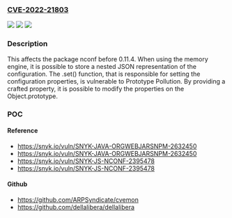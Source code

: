 ### [CVE-2022-21803](https://cve.mitre.org/cgi-bin/cvename.cgi?name=CVE-2022-21803)
![](https://img.shields.io/static/v1?label=Product&message=nconf&color=blue)
![](https://img.shields.io/static/v1?label=Version&message=%3C%200.11.4%20&color=brighgreen)
![](https://img.shields.io/static/v1?label=Vulnerability&message=Prototype%20Pollution&color=brighgreen)

### Description

This affects the package nconf before 0.11.4. When using the memory engine, it is possible to store a nested JSON representation of the configuration. The .set() function, that is responsible for setting the configuration properties, is vulnerable to Prototype Pollution. By providing a crafted property, it is possible to modify the properties on the Object.prototype.

### POC

#### Reference
- https://snyk.io/vuln/SNYK-JAVA-ORGWEBJARSNPM-2632450
- https://snyk.io/vuln/SNYK-JAVA-ORGWEBJARSNPM-2632450
- https://snyk.io/vuln/SNYK-JS-NCONF-2395478
- https://snyk.io/vuln/SNYK-JS-NCONF-2395478

#### Github
- https://github.com/ARPSyndicate/cvemon
- https://github.com/dellalibera/dellalibera

